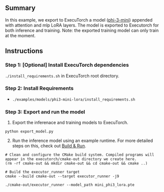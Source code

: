 ## Summary
In this example, we export to ExecuTorch a model ([phi-3-mini](https://github.com/pytorch/executorch/tree/main/examples/models/phi-3-mini)) appended with attention and mlp LoRA layers. The model is exported to Executorch for both inference and training. Note: the exported training model can only train at the moment.

## Instructions
### Step 1: [Optional] Install ExecuTorch dependencies
`./install_requirements.sh` in ExecuTorch root directory.

### Step 2: Install Requirements
- `./examples/models/phi3-mini-lora/install_requirements.sh`

### Step 3: Export and run the model
1. Export the inferenace and training models to ExecuTorch.
```
python export_model.py
```

2. Run the inference model using an example runtime. For more detailed steps on this, check out [Build & Run](https://pytorch.org/executorch/stable/getting-started-setup.html#build-run).
```
# Clean and configure the CMake build system. Compiled programs will appear in the executorch/cmake-out directory we create here.
(rm -rf cmake-out && mkdir cmake-out && cd cmake-out && cmake ..)

# Build the executor_runner target
cmake --build cmake-out --target executor_runner -j9

./cmake-out/executor_runner --model_path mini_phi3_lora.pte
```
